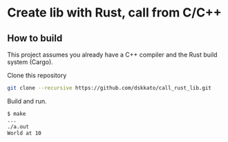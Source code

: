 # Create lib with Rust, call from C/C++

## How to build

This project assumes you already have a C++ compiler and the Rust build system (Cargo).

Clone this repository

```sh
git clone --recursive https://github.com/dskkato/call_rust_lib.git
```

Build and run.

```sh
$ make
...
./a.out
World at 10
```
